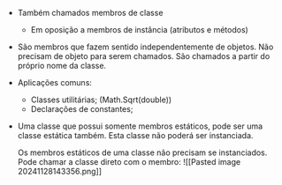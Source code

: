 - Também chamados membros de classe
	- Em oposição a membros de instância (atributos e métodos)
- São membros que fazem sentido independentemente de objetos. Não precisam de objeto para serem chamados. São chamados a partir do próprio nome da classe.
- Aplicações comuns:
	- Classes utilitárias; (Math.Sqrt(double))
	- Declarações de constantes;
- Uma classe que possui somente membros estáticos, pode ser uma classe estática também. Esta classe não poderá ser instanciada.

  Os membros estáticos de uma classe não precisam se instanciados. Pode chamar a classe direto com o membro:
  ![[Pasted image 20241128143356.png]]